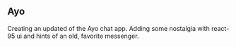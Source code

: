 ## Ayo

Creating an updated of the Ayo chat app. Adding some nostalgia with react-95 ui and hints of an old, favorite messenger. 